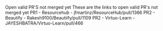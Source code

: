 Open valid PR'S not merged yet
These are the links to open valid PR's not merged yet
PR1 - Resourcehub - jfmartinz/ResourceHub/pull/1366
PR2 - Beautify - Rakesh9100/Beautiify/pull/1109
PR2 - Virtuo-Learn - JAYESHBATRA/Virtuo-Learn/pull/466